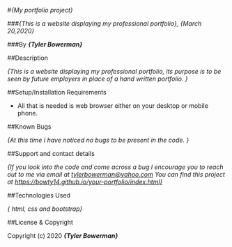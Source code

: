 #_{My portfolio project}_

###_{This is a website displaying my professional portfolio}, {March 20,2020}_

###By _**{Tyler Bowerman}**_

##Description

_{This is a website displaying my professional portfolio, its purpose is to be seen by future employers in place of a hand written portfolio. }_

##Setup/Installation Requirements

* All that is needed is web browser either on your desktop or mobile phone.

##Known Bugs

_{At this time I have noticed no bugs to be present in the code. }_

##Support and contact details

_{If you look into the code and come across a bug I encourage you to reach out to me via email at tylerbowerman@yahoo.com
You can find this project at https://bowty14.github.io/your-portfolio/index.html}_

##Technologies Used

_{ html, css and bootstrap}_

##License & Copyright

Copyright (c) 2020 **_{Tyler Bowerman}_**
